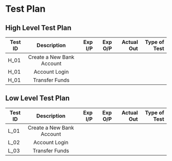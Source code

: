 # Test Plan

## High Level Test Plan
| Test ID   |      Description     | Exp I/P | Exp O/P | Actual Out | Type of Test |
|----------|:-------------:|------:|---------:|--------:|---------:|
| H_01 | Create a New Bank Account |      |       |          |
| H_01 | Account Login |          |       |       |       |
| H_01 | Transfer Funds |      |  ||


## Low Level Test Plan
| Test ID   |      Description     | Exp I/P | Exp O/P | Actual Out | Type of Test |
|----------|:-------------:|------:|---------:|--------:|---------:|
| L_01 | Create a New Bank Account |      |       |          |
| L_02| Account Login |          |       |       |       |
| L_03| Transfer Funds |       |    
